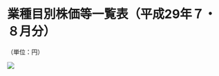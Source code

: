 # 業種目別株価等一覧表（平成29年７・８月分）

（単位：円）

![](https://www.nta.go.jp/tmp/0e5dc4db-b6c4-4700-a3c2-1e6eb835da58/images/24572cf4c1ece7072a7da5d95bc5cf2a7f75e6f04651953ad1162f8b63e72b89.jpg)